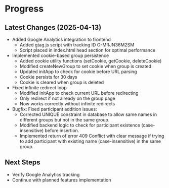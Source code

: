 # Progress

## Latest Changes (2025-04-13)
- Added Google Analytics integration to frontend
  - Added gtag.js script with tracking ID G-MRJN36M2SM
  - Script placed in index.html head section for optimal performance
- Implemented cookie-based group persistence
  - Added cookie utility functions (setCookie, getCookie, deleteCookie)
  - Modified createNewGroup to set cookie when group is created
  - Updated initApp to check for cookie before URL parsing
  - Cookie persists for 30 days
  - Cookie is cleared when group is deleted
- Fixed infinite redirect loop
  - Modified initApp to check current URL before redirecting
  - Only redirect if not already on the group page
  - Now works correctly without infinite redirects
- Bugfix: Fixed participant addition issues:
  - Corrected UNIQUE constraint in database to allow same names in different groups but not in the same group.
  - Modified backend logic to check for participant existence (case-insensitive) before insertion.
  - Implemented return of error 409 Conflict with clear message if trying to add participant with existing name (case-insensitive) in the same group.

## Next Steps
- Verify Google Analytics tracking
- Continue with planned features implementation